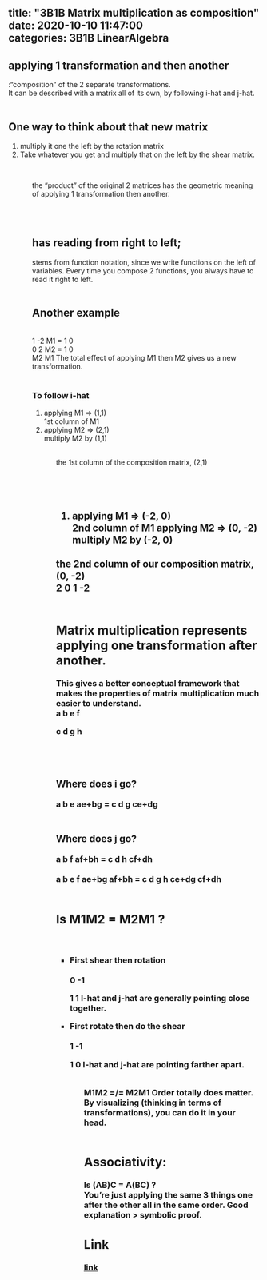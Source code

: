 title: "3B1B Matrix multiplication as composition"	
date: 2020-10-10 11:47:00	
categories: 3B1B LinearAlgebra
---	

<h2>applying 1 transformation and then another</h2>
  :“composition” of the 2 separate transformations.
 <br>
It can be described with a matrix all of its own, by following i-hat and j-hat. 

<br>
<br>
<h2>One way to think about that new matrix</h2>

<ol>
  <li>multiply it one the left by the rotation matrix</li>
  <li>Take whatever you get and multiply that on the left by the shear matrix.</li>
<ol/>

<br>

the “product” of the original 2 matrices has the geometric meaning of applying 1 transformation then another. 

<br>
<br>
<h2>has reading from right to left; </h2>
stems from function notation, since we write functions on the left of variables.
Every time you compose 2 functions, you always have to read it right to left. 

<br>
<br>
<h2>Another example</h2>

<br>
            1 -2
M1  = 
            1  0
            
<br>
             0  2
M2  =   
             1  0
             
<br>
M2    M1
The total effect of applying M1 then M2 gives us a new transformation. 

<br>
<br>
<h3>To follow i-hat</h3>

<ol>
  <li>applying M1 => (1,1)</li>
  1st column of M1
  <li>applying M2 => (2,1)</li>
  multiply M2 by (1,1) 
<ol>

<br>
the 1st column of the composition matrix, (2,1)

<br>
<br>
<h3><To follow j-hat><h3>

<br>
<ol>
  <li>applying M1 => (-2, 0)</li>
	2nd column of M1
applying M2 => (0, -2)
	multiply M2 by (-2, 0)
</ol>
<br>
the 2nd column of our composition matrix, (0, -2)

<br>
2  0
1 -2

<br>
<br>
<h2>Matrix multiplication represents applying one transformation after another. </h2>
This gives a better conceptual framework that makes the properties of matrix multiplication much easier to understand. 

<br>
a  b	e  f

c  d	g  h

<br>
<br>
<h3>Where does i go?</h3>
a  b	e		 ae+bg
		= 	
c  d	g		 ce+dg

<br>
<br>
<h3>Where does j go?</h3>
a  b	f		af+bh
		=
c  d	h		cf+dh

<br>
<br>
a  b	e  f		ae+bg    af+bh
  = 
c  d	g  h		ce+dg    cf+dh

<br>
<br>
<h2>Is M1M2 = M2M1 ?</h2>

<br>
<ul>
  <li> First shear then rotation</li>
<br>
0 -1

1  1
I-hat and j-hat are generally pointing close together. 
  <li>First rotate then do the shear</li>
<br>
1 -1

1  0
I-hat and j-hat are pointing farther apart. 
<ul>

<br>
M1M2 =/= M2M1
Order totally does matter. 

<br>
By visualizing (thinking in terms of transformations), you can do it in your head. 

<br>
<br>
<h2>Associativity: </h2>
Is (AB)C = A(BC) ?
<br>
You’re just applying the same 3 things one after the other all in the same order. 
Good explanation > symbolic proof.

<h2>Link</h2>
<a href="https://www.youtube.com/watch?v=XkY2DOUCWMU&list=PLZHQObOWTQDPD3MizzM2xVFitgF8hE_ab&index=4">link</a>
